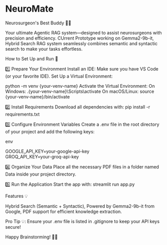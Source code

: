 # NeuroMate
Neurosurgeon's Best Buddy 🧠🤖

Your ultimate Agentic RAG system—designed to assist neurosurgeons with precision and efficiency. CUrrent Prototype working on Gemma2-9b-it, Hybrid Search RAG system seamlessly combines semantic and syntactic search to make your tasks effortless.

How to Set Up and Run 🚀

1️⃣ Prepare Your Environment
Install an IDE: Make sure you have VS Code (or your favorite IDE).
Set Up a Virtual Environment:

python -m venv {your-venv-name}
Activate the Virtual Environment:
On Windows:
.\{your-venv-name}\Scripts\activate
On macOS/Linux:
source {your-venv-name}/bin/activate

2️⃣ Install Requirements
Download all dependencies with: pip install -r requirements.txt

3️⃣ Configure Environment Variables
Create a .env file in the root directory of your project and add the following keys:

env

GOOGLE_API_KEY=your-google-api-key  
GROQ_API_KEY=your-groq-api-key  

4️⃣ Organize Your Data
Place all the necessary PDF files in a folder named Data inside your project directory.

5️⃣ Run the Application
Start the app with: streamlit run app.py

Features 💡

Hybrid Search (Semantic + Syntactic),
Powered by Gemma2-9b-it from Google,
PDF support for efficient knowledge extraction.



Pro Tip 💡: Ensure your .env file is listed in .gitignore to keep your API keys secure!

Happy Brainstorming! 🧠✨

